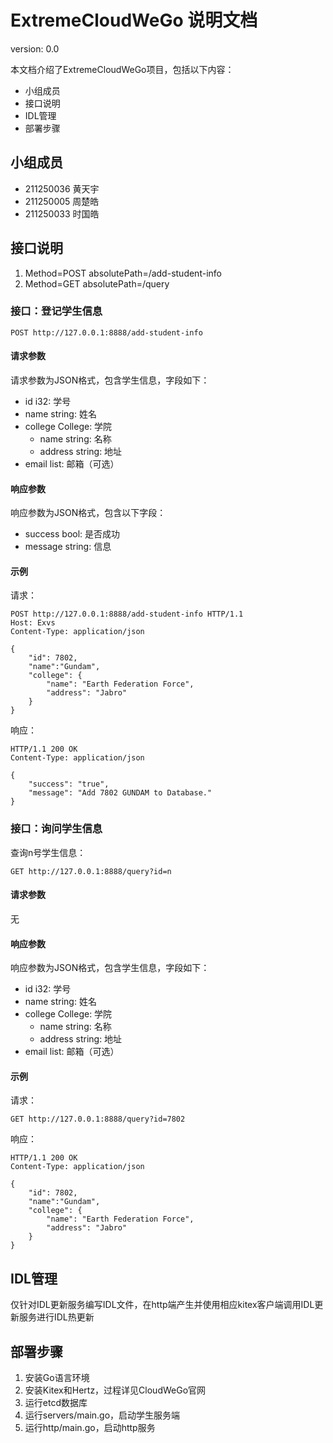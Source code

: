 # ExtremeCloudWeGo 说明文档

version: 0.0

本文档介绍了ExtremeCloudWeGo项目，包括以下内容：

- 小组成员
- 接口说明
- IDL管理
- 部署步骤

## 小组成员
- 211250036 黄天宇
- 211250005 周楚皓
- 211250033 时国皓

## 接口说明
1. Method=POST   absolutePath=/add-student-info
2. Method=GET    absolutePath=/query

### 接口：登记学生信息

```
POST http://127.0.0.1:8888/add-student-info
```

#### 请求参数

请求参数为JSON格式，包含学生信息，字段如下：

- id i32: 学号
- name string: 姓名
- college College: 学院
  - name string: 名称
  - address string: 地址
- email list<string>: 邮箱（可选）

#### 响应参数

响应参数为JSON格式，包含以下字段：

- success bool: 是否成功
- message string: 信息

#### 示例

请求：

```
POST http://127.0.0.1:8888/add-student-info HTTP/1.1
Host: Exvs
Content-Type: application/json

{
    "id": 7802, 
    "name":"Gundam", 
    "college": {
        "name": "Earth Federation Force", 
        "address": "Jabro"
    }
}
```

响应：

```
HTTP/1.1 200 OK
Content-Type: application/json

{
    "success": "true",
    "message": "Add 7802 GUNDAM to Database."
}
```

### 接口：询问学生信息

查询n号学生信息：
```http request
GET http://127.0.0.1:8888/query?id=n
```

#### 请求参数

无

#### 响应参数

响应参数为JSON格式，包含学生信息，字段如下：

- id i32: 学号
- name string: 姓名
- college College: 学院
    - name string: 名称
    - address string: 地址
- email list<string>: 邮箱（可选）

#### 示例

请求：
```http request
GET http://127.0.0.1:8888/query?id=7802
```

响应：
```http request
HTTP/1.1 200 OK
Content-Type: application/json

{
    "id": 7802, 
    "name":"Gundam", 
    "college": {
        "name": "Earth Federation Force", 
        "address": "Jabro"
    }
}
```

## IDL管理

仅针对IDL更新服务编写IDL文件，在http端产生并使用相应kitex客户端调用IDL更新服务进行IDL热更新

## 部署步骤

1. 安装Go语言环境
2. 安装Kitex和Hertz，过程详见CloudWeGo官网
3. 运行etcd数据库
4. 运行servers/main.go，启动学生服务端
5. 运行http/main.go，启动http服务

